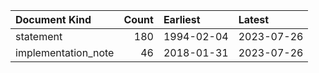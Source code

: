| Document Kind       |   Count | Earliest   | Latest     |
|:--------------------|--------:|:-----------|:-----------|
| statement           |     180 | 1994-02-04 | 2023-07-26 |
| implementation_note |      46 | 2018-01-31 | 2023-07-26 |